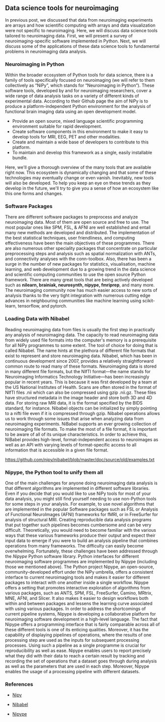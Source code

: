 ## Data science tools for neuroimaging

In previous post, we discussed that data from neuroimaging experiments are arrays and how scientific computing with arrays and data visualization were not specific to neuroimaging. Here, we will discuss data science tools tailored to neuroimaging data. First, we will present a survey of neuroimaging-specific software implemented in Python. Next, we will discuss some of the applications of these data science tools to fundamental problems in neuroimaging data analysis.

### Neuroimaging in Python

Within the broader ecosystem of Python tools for data science, there is a family of tools specifically focused on neuroimaging (we will refer to them collectively as “NiPy”, which stands for “Neuroimaging in Python”). These software tools, developed by and for neuroimaging researchers, cover a wide range of data analysis tasks on a variety of different kinds of experimental data. According to their Github page the aim of NiPy is to produce a platform-independent Python environment for the analysis of functional brain imaging data using an open development model.

+ Provide an open source, mixed language scientific programming environment suitable for rapid development.
+ Create software components in this environment to make it easy to develop tools for MRI, EEG, PET and other modalities.
+ Create and maintain a wide base of developers to contribute to this platform.
+ To maintain and develop this framework as a single, easily installable bundle.

Here, we'll give a thorough overview of the many tools that are available right now. This ecosystem is dynamically changing and that some of these technologies may eventually change or even vanish. Inevitably, new tools will also be developed. To help you keep an eye on these trends as they develop in the future, we'll try to give you a sense of how an ecosystem like this one forms and changes.


### Software Packages

There are different software packages to preprocess and analyze neuroimaging data. Most of them are open source and free to use. The most popular ones like SPM, FSL, & AFNI are well established and entail many new methods are developed and distributed. The implementation of the best statistical techniques, user friendliness, and computing effectiveness have been the main objectives of these programmes. There are also numerous other speciality packages that concentrate on particular preprocessing steps and analysis such as spatial normalization with ANTs, and connectivity analyses with the conn-toolbox. Also, there has been a surge in the number of new packages for statistics, visualisation, machine learning, and web development due to a growing trend in the data science and scientific computing communities to use the open source Python framework. There are many great tools that are being actively developed such as **nilearn, brainiak, neurosynth, nipype, fmriprep**, and many more. The neuroimaging community now has much easier access to new sorts of analysis thanks to the very tight integration with numerous cutting edge advances in neighbouring communities like machine learning using scikit-learn, tensorflow, and pytorch.

### Loading Data with Nibabel

Reading neuroimaging data from files is usually the first step in practically any analysis of neuroimaging data. The capacity to read neuroimaging data from widely used file formats into the computer's memory is a prerequisite for all NiPy programmes to some extent. The tool of choice for doing that is called Nibabel. The name hints at the plethora of different file formats that exist to represent and store neuroimaging data. Nibabel, which has been in continuous development since 2007, provides a relatively straightforward common route to read many of these formats. Neuroimaging data is stored in many different file formats, but the NIfTI format—the name stands for Neuroimaging Informatics Technology Initiative—has been increasingly popular in recent years. This is because it was first developed by a team at the US National Institutes of Health. Scans are often stored in the format of NIfTI files .nii which can also be compressed using gzip .nii.gz. These files have structured metadata in the image header and store both 3D and 4D data. For storing raw MRI data, it is the format specified by the BIDS standard, for instance. Nibabel objects can be initialized by simply pointing to a nifti file even if it is compressed through gzip. Nibabel operations allows us to work through some issues that arise when analyzing data from neuroimaging experiments. NiBabel supports an ever growing collection of neuroimaging file formats. To make the most of a file format, it is important to be aware of all of its unique characteristics. In order to achieve this, NiBabel provides high-level, format-independent access to neuroimages as well as an API with varying levels of format-specific access to all information that is accessible in a given file format. 

https://github.com/nipy/nibabel/blob/master/doc/source/old/examples.txt

### Nipype, the Python tool to unify them all

One of the main challenges for anyone doing neuroimaging data analysis is that different algorithms are implemented in different software libraries. Even if you decide that you would like to use NiPy tools for most of your data analysis, you might still find yourself needing to use non-Python tools for some steps in your analysis. For example, to use novel algorithms that are implemented in the popular Software packages such as FSL or Analysis of Functional NeuroImages (AFNI) frameworks for fMRI, or in FreeSurfer for analysis of structural MRI.  Creating reproducible data analysis programs that put together such pipelines becomes cumbersome and can be very difficult. Theoretically, you would need to become familiar with the various ways that these various frameworks produce their output and expect their input data to emerge if you were to build an analysis pipeline that combines operations from many frameworks. The difficulty can easily become overwhelming. Fortunately, these challenges have been addressed through the *Nipype* Python software library. Python interfaces for different neuroimaging software programmes are implemented by Nipype (including those we mentioned above). The Python project Nipype, an open-source, community-developed effort under the NiPy umbrella, offers a consistent interface to current neuroimaging tools and makes it easier for different packages to interact with one another inside a single workflow. Nipype offers a setting that promotes interactive exploration of algorithms from various packages, such as ANTS, SPM, FSL, FreeSurfer, Camino, MRtrix, MNE, AFNI, and Slicer. It also makes it easier to design workflows both within and between packages and lessens the learning curve associated with using various packages. In order to address the shortcomings of current pipeline systems, Nipype is developing a collaborative platform for neuroimaging software development in a high-level language. The fact that Nipype offers a programming interface that is fairly comparable across all of these different tools is one of its enticing qualities. Moreover, it has the capability of displaying pipelines of operations, where the results of one processing step are used as the inputs for subsequent processing processes. Using such a pipeline as a single programme is crucial for reproducibility as well as ease. Nipype enables users to report precisely what they did with their data to reach a certain result by tracking and recording the set of operations that a dataset goes through during analysis as well as the parameters that are used in each step. Moreover, Nipype enables the usage of a processing pipeline with different datasets.
### References

+ [Nipy](https://nipy.org/)

+ [Nibabel](https://nipy.org/nibabel/gettingstarted.html) 

+ [Nipype](https://nipype.readthedocs.io/en/latest/)
